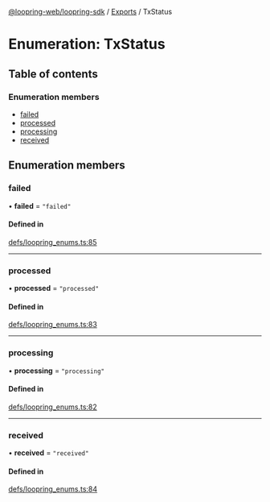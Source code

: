 [@loopring-web/loopring-sdk](../README.md) / [Exports](../modules.md) / TxStatus

# Enumeration: TxStatus

## Table of contents

### Enumeration members

- [failed](TxStatus.md#failed)
- [processed](TxStatus.md#processed)
- [processing](TxStatus.md#processing)
- [received](TxStatus.md#received)

## Enumeration members

### failed

• **failed** = `"failed"`

#### Defined in

[defs/loopring_enums.ts:85](https://github.com/Loopring/loopring_sdk/blob/edf273a/src/defs/loopring_enums.ts#L85)

___

### processed

• **processed** = `"processed"`

#### Defined in

[defs/loopring_enums.ts:83](https://github.com/Loopring/loopring_sdk/blob/edf273a/src/defs/loopring_enums.ts#L83)

___

### processing

• **processing** = `"processing"`

#### Defined in

[defs/loopring_enums.ts:82](https://github.com/Loopring/loopring_sdk/blob/edf273a/src/defs/loopring_enums.ts#L82)

___

### received

• **received** = `"received"`

#### Defined in

[defs/loopring_enums.ts:84](https://github.com/Loopring/loopring_sdk/blob/edf273a/src/defs/loopring_enums.ts#L84)
